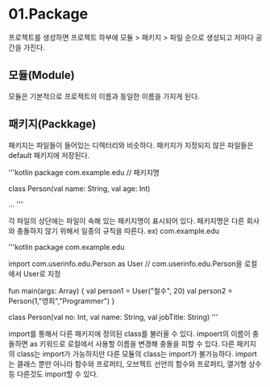 # 01.Package
프로젝트를 생성하면 프로젝트 하부에 모듈 > 패키지 > 파일 순으로 생성되고 저마다 공간을 가진다.
## 모듈(Module)
모듈은 기본적으로 프로젝트의 이름과 동일한 이름을 가지게 된다.
## 패키지(Packkage)
패키지는 파일들이 들어있는 디렉터리와 비슷하다. 패키지가 지정되지 않은 파일들은 default 패키지에 저장된다.

'''kotlin
package com.example.edu // 패키지명

class Person(val name: String, val age: Int)

...
'''

각 파일의 상단에는 파일이 속해 있는 패키지명이 표시되어 있다. 패키지명은 다른 회사와 충돌하지 않기 위해서 일종의 규칙을 따른다. ex) com.example.edu

'''kotlin
package com.example.edu

import com.userinfo.edu.Person as User // com.userinfo.edu.Person을 로컬에서 User로 지정

fun main(args: Array<String>) {
    val person1 = User("철수", 20)
    val person2 = Person(1,"영희","Programmer")
}

class Person(val no: Int, val name: String, val jobTitle: String)
'''

import를 통해서 다른 패키지에 정의된 class를 불러올 수 있다. impoert의 이름이 충돌하면 as 키워드로 로컬에서 사용할 이름을 변경해 충돌을 피할 수 있다.
다른 패키지의 class는 import가 가능하지만 다른 모듈의 class는 import가 불가능하다.
import는 클래스 뿐만 아니라 함수와 프로퍼티, 오브젝트 선언의 함수와 프로퍼티, 열거형 상수 등 다른것도 import할 수 있다.